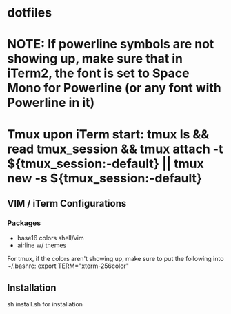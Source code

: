 # dotfiles

# NOTE: If powerline symbols are not showing up, make sure that in iTerm2, the font is set to Space Mono for Powerline (or any font with Powerline in it)
# Tmux upon iTerm start: tmux ls && read tmux_session && tmux attach -t ${tmux_session:-default} || tmux new -s ${tmux_session:-default}

## VIM / iTerm Configurations
### Packages
* base16 colors shell/vim
* airline w/ themes

For tmux, if the colors aren't showing up, make sure to put the following into ~/.bashrc:
export TERM="xterm-256color"

## Installation
sh install.sh for installation

